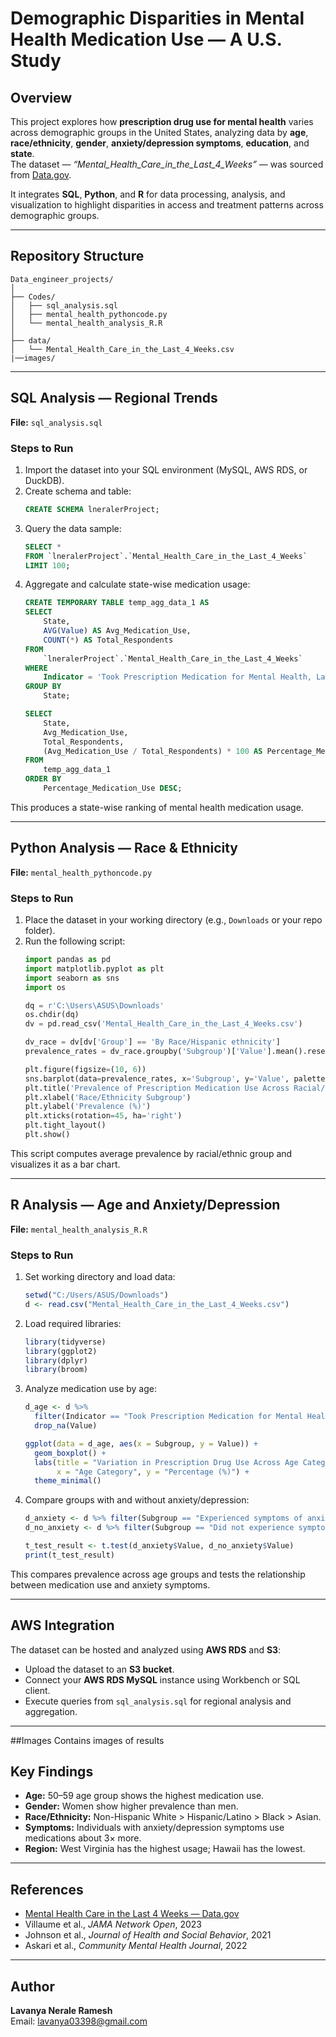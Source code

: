 # Demographic Disparities in Mental Health Medication Use — A U.S. Study

## Overview
This project explores how **prescription drug use for mental health** varies across demographic groups in the United States, analyzing data by **age**, **race/ethnicity**, **gender**, **anxiety/depression symptoms**, **education**, and **state**.  
The dataset — *“Mental_Health_Care_in_the_Last_4_Weeks”* — was sourced from [Data.gov](https://catalog.data.gov/dataset/mental-health-care-in-the-last-4-weeks).

It integrates **SQL**, **Python**, and **R** for data processing, analysis, and visualization to highlight disparities in access and treatment patterns across demographic groups.

---

## Repository Structure

```
Data_engineer_projects/
│
├── Codes/
│   ├── sql_analysis.sql
│   ├── mental_health_pythoncode.py
│   └── mental_health_analysis_R.R
│
├── data/
│   └── Mental_Health_Care_in_the_Last_4_Weeks.csv
|──images/
```

---

## SQL Analysis — Regional Trends

**File:** `sql_analysis.sql`

### Steps to Run
1. Import the dataset into your SQL environment (MySQL, AWS RDS, or DuckDB).  
2. Create schema and table:
   ```sql
   CREATE SCHEMA lneralerProject;
   ```
3. Query the data sample:
   ```sql
   SELECT * 
   FROM `lneralerProject`.`Mental_Health_Care_in_the_Last_4_Weeks`
   LIMIT 100;
   ```
4. Aggregate and calculate state-wise medication usage:
   ```sql
   CREATE TEMPORARY TABLE temp_agg_data_1 AS
   SELECT 
       State,
       AVG(Value) AS Avg_Medication_Use,
       COUNT(*) AS Total_Respondents
   FROM 
       `lneralerProject`.`Mental_Health_Care_in_the_Last_4_Weeks`
   WHERE 
       Indicator = 'Took Prescription Medication for Mental Health, Last 4 Weeks'
   GROUP BY 
       State;

   SELECT 
       State,
       Avg_Medication_Use,
       Total_Respondents,
       (Avg_Medication_Use / Total_Respondents) * 100 AS Percentage_Medication_Use
   FROM 
       temp_agg_data_1
   ORDER BY 
       Percentage_Medication_Use DESC;
   ```

This produces a state-wise ranking of mental health medication usage.

---

## Python Analysis — Race & Ethnicity

**File:** `mental_health_pythoncode.py`

### Steps to Run
1. Place the dataset in your working directory (e.g., `Downloads` or your repo folder).  
2. Run the following script:
   ```python
   import pandas as pd
   import matplotlib.pyplot as plt
   import seaborn as sns
   import os

   dq = r'C:\Users\ASUS\Downloads'
   os.chdir(dq)
   dv = pd.read_csv('Mental_Health_Care_in_the_Last_4_Weeks.csv')

   dv_race = dv[dv['Group'] == 'By Race/Hispanic ethnicity']
   prevalence_rates = dv_race.groupby('Subgroup')['Value'].mean().reset_index()

   plt.figure(figsize=(10, 6))
   sns.barplot(data=prevalence_rates, x='Subgroup', y='Value', palette='viridis')
   plt.title('Prevalence of Prescription Medication Use Across Racial/Ethnic Groups')
   plt.xlabel('Race/Ethnicity Subgroup')
   plt.ylabel('Prevalence (%)')
   plt.xticks(rotation=45, ha='right')
   plt.tight_layout()
   plt.show()
   ```

This script computes average prevalence by racial/ethnic group and visualizes it as a bar chart.

---

## R Analysis — Age and Anxiety/Depression

**File:** `mental_health_analysis_R.R`

### Steps to Run
1. Set working directory and load data:
   ```R
   setwd("C:/Users/ASUS/Downloads")
   d <- read.csv("Mental_Health_Care_in_the_Last_4_Weeks.csv")
   ```
2. Load required libraries:
   ```R
   library(tidyverse)
   library(ggplot2)
   library(dplyr)
   library(broom)
   ```
3. Analyze medication use by age:
   ```R
   d_age <- d %>% 
     filter(Indicator == "Took Prescription Medication for Mental Health, Last 4 Weeks" & Group == "By Age") %>% 
     drop_na(Value)

   ggplot(data = d_age, aes(x = Subgroup, y = Value)) +
     geom_boxplot() +
     labs(title = "Variation in Prescription Drug Use Across Age Categories",
          x = "Age Category", y = "Percentage (%)") +
     theme_minimal()
   ```
4. Compare groups with and without anxiety/depression:
   ```R
   d_anxiety <- d %>% filter(Subgroup == "Experienced symptoms of anxiety/depression in past 4 weeks")
   d_no_anxiety <- d %>% filter(Subgroup == "Did not experience symptoms of anxiety/depression in the past 4 weeks")

   t_test_result <- t.test(d_anxiety$Value, d_no_anxiety$Value)
   print(t_test_result)
   ```

This compares prevalence across age groups and tests the relationship between medication use and anxiety symptoms.

---

## AWS Integration

The dataset can be hosted and analyzed using **AWS RDS** and **S3**:

- Upload the dataset to an **S3 bucket**.  
- Connect your **AWS RDS MySQL** instance using Workbench or SQL client.  
- Execute queries from `sql_analysis.sql` for regional analysis and aggregation.

---
##Images
Contains images of results

## Key Findings

- **Age:** 50–59 age group shows the highest medication use.  
- **Gender:** Women show higher prevalence than men.  
- **Race/Ethnicity:** Non-Hispanic White > Hispanic/Latino > Black > Asian.  
- **Symptoms:** Individuals with anxiety/depression symptoms use medications about 3× more.  
- **Region:** West Virginia has the highest usage; Hawaii has the lowest.  

---

## References

- [Mental Health Care in the Last 4 Weeks — Data.gov](https://catalog.data.gov/dataset/mental-health-care-in-the-last-4-weeks)  
- Villaume et al., *JAMA Network Open*, 2023  
- Johnson et al., *Journal of Health and Social Behavior*, 2021  
- Askari et al., *Community Mental Health Journal*, 2022  

---

## Author

**Lavanya Nerale Ramesh**   
Email: lavanya03398@gmail.com

